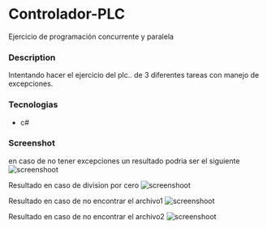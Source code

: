 # Controlador-PLC
Ejercicio de programación concurrente y paralela

### Description
Intentando hacer el ejercicio del plc.. de 3 diferentes tareas con manejo de excepciones.

### Tecnologias
* c#

### Screenshot
en caso de no tener excepciones un resultado podria ser el siguiente
![screenshoot](https://i.ibb.co/9NbG9G6/tareabien.jpg)

Resultado en caso de division por cero
![screenshoot](https://i.ibb.co/JqHFJpX/tarea3fallocero.jpg)

Resultado en caso de no encontrar el archivo1
![screenshoot](https://i.ibb.co/V37YDcx/tarea1falloruta.jpg)

Resultado en caso de no encontrar el archivo2
![screenshoot](https://i.ibb.co/6BCSXNX/fallotarea2ruta.jpg)






